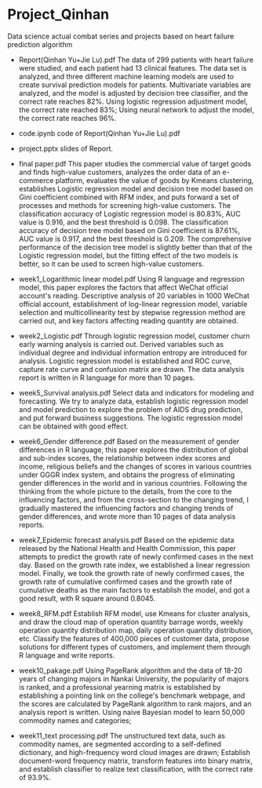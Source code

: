 # Project_Qinhan
Data science actual combat series and projects based on heart failure prediction algorithm


- Report(Qinhan Yu+Jie Lu).pdf
 The data of 299 patients with heart failure were studied, and each patient had 13 clinical features. The data set is analyzed, and three different machine learning models are used to create survival prediction models for patients. Multivariate variables are analyzed, and the model is adjusted by decision tree classifier, and the correct rate reaches 82%. Using logistic regression adjustment model, the correct rate reached 83%; Using neural network to adjust the model, the correct rate reaches 96%.

- code.ipynb
  code of Report(Qinhan Yu+Jie Lu).pdf

- project.pptx
  slides of Report.


- final paper.pdf
 This paper studies the commercial value of target goods and finds high-value customers, analyzes the order data of an e-commerce platform, evaluates the value of goods by Kmeans clustering, establishes Logistic regression model and decision tree model based on Gini coefficient combined with RFM index, and puts forward a set of processes and methods for screening high-value customers. The classification accuracy of Logistic regression model is 80.83%, AUC value is 0.916, and the best threshold is 0.098. The classification accuracy of decision tree model based on Gini coefficient is 87.61%, AUC value is 0.917, and the best threshold is 0.209. The comprehensive performance of the decision tree model is slightly better than that of the Logistic regression model, but the fitting effect of the two models is better, so it can be used to screen high-value customers.


- week1_Logarithmic linear model.pdf
 Using R language and regression model, this paper explores the factors that affect WeChat official account's reading. Descriptive analysis of 20 variables in 1000 WeChat official account, establishment of log-linear regression model, variable selection and multicollinearity test by stepwise regression method are carried out, and key factors affecting reading quantity are obtained. 

- week2_Logistic.pdf
 Through logistic regression model, customer churn early warning analysis is carried out. Derived variables such as individual degree and individual information entropy are introduced for analysis. Logistic regression model is established and ROC curve, capture rate curve and confusion matrix are drawn. The data analysis report is written in R language for more than 10 pages. 


- week5_Survival analysis.pdf
 Select data and indicators for modeling and forecasting. We try to analyze data, establish logistic regression model and model prediction to explore the problem of AIDS drug prediction, and put forward business suggestions. The logistic regression model can be obtained with good effect.


- week6_Gender difference.pdf
 Based on the measurement of gender differences in R language, this paper explores the distribution of global and sub-index scores, the relationship between index scores and income, religious beliefs and the changes of scores in various countries under GGGR index system, and obtains the progress of eliminating gender differences in the world and in various countries. Following the thinking from the whole picture to the details, from the core to the influencing factors, and from the cross-section to the changing trend, I gradually mastered the influencing factors and changing trends of gender differences, and wrote more than 10 pages of data analysis reports. 


- week7_Epidemic forecast analysis.pdf
 Based on the epidemic data released by the National Health and Health Commission, this paper attempts to predict the growth rate of newly confirmed cases in the next day. Based on the growth rate index, we established a linear regression model. Finally, we took the growth rate of newly confirmed cases, the growth rate of cumulative confirmed cases and the growth rate of cumulative deaths as the main factors to establish the model, and got a good result, with R square around 0.8045.


- week8_RFM.pdf
 Establish RFM model, use Kmeans for cluster analysis, and draw the cloud map of operation quantity barrage words, weekly operation quantity distribution map, daily operation quantity distribution, etc. Classify the features of 400,000 pieces of customer data, propose solutions for different types of customers, and implement them through R language and write reports. 

- week10_pakage.pdf
 Using PageRank algorithm and the data of 18-20 years of changing majors in Nankai University, the popularity of majors is ranked, and a professional yearning matrix is established by establishing a pointing link on the college's benchmark webpage, and the scores are calculated by PageRank algorithm to rank majors, and an analysis report is written. Using naive Bayesian model to learn 50,000 commodity names and categories; 

- week11_text processing.pdf
 The unstructured text data, such as commodity names, are segmented according to a self-defined dictionary, and high-frequency word cloud images are drawn; Establish document-word frequency matrix, transform features into binary matrix, and establish classifier to realize text classification, with the correct rate of 93.9%.
